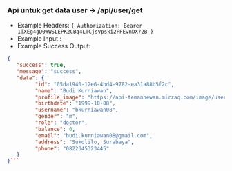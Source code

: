 ### Api untuk get data user -> /api/user/get

- Example Headers: `{ Authorization: Bearer 1|XEg4gD0WWSLEPK2CBq4LTCjsVpski2FFEvnDX72B }`
- Example Input : -
- Example Success Output: 
```json
{
   "success": true,
   "message": "success",
   "data": {
         "id": "05da1940-12e6-4bd4-9782-ea31a88b5f2c",
         "name": "Budi Kurniawan",
         "profile_image": "https://api-temanhewan.mirzaq.com/image/user_default.png",
         "birthdate": "1999-10-08",
         "username": "bkurniawan08",
         "gender": "m",
         "role": "doctor",
         "balance": 0,
         "email": "budi.kurniawan08@gmail.com",
         "address": "Sukolilo, Surabaya",
         "phone": "0822345323445"
   }
}```